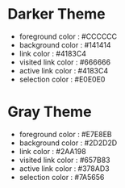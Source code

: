 # Darker Theme
* foreground color   : #CCCCCC
* background color   : #141414
* link color         : #4183C4
* visited link color : #666666
* active link color  : #4183C4
* selection color    : #E0E0E0

# Gray Theme
* foreground color   : #E7E8EB
* background color   : #2D2D2D
* link color         : #2AA198
* visited link color : #657B83
* active link color  : #378AD3
* selection color    : #7A5656

